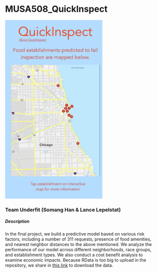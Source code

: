 # MUSA508_QuickInspect

![](/app.png)<!-- -->


### Team Underfit (Somang Han & Lance Lepelstat)

##### Description 

In the final project, we build a predictive model based on various risk factors, including a number of 311 requests, presence of food amenities, and nearest neighbor distances to the above mentioned. We analyze the performance of our model across different neighborhoods, race groups, and establishment types. We also conduct a cost benefit analysis to examine economic impacts. Because RData is too big to upload in the repository, we share in [this link](https://drive.google.com/file/d/1gDO37k73FmAa0W6AzwMo-vRjLdEQu0F-/view?usp=sharing) to download the data.
